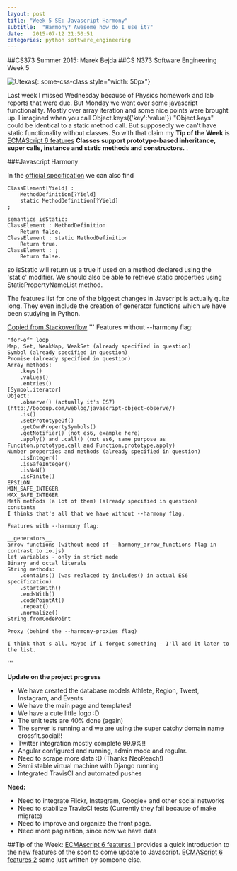 ```yaml
---
layout: post
title: "Week 5 SE: Javascript Harmony"
subtitle:  "Harmony? Awesome how do I use it?"
date:   2015-07-12 21:50:51
categories: python software_engineering
---
```


##CS373 Summer 2015: Marek Bejda
##CS N373 Software Engineering Week 5

 ![Utexas](https://www.utexas.edu/sites/default/files/images/Trademarked_Silhouette2.jpg){:.some-css-class style="width: 50px"} 

Last week I missed Wednesday because of Physics homework and lab reports that were due. But Monday we went over some javascript functionality. Mostly over array iteration and some nice points were brought up. I imagined when you call Object.keys({'key':'value'}) "Object.keys" could be identical to a static method call. But supposedly we can't have static functionality without classes. So with that claim my __Tip of the Week__ is [ECMAScript 6 features][featuresOne] __Classes support prototype-based inheritance, super calls, instance and static methods and constructors.__ . 

###Javascript Harmony 

In the [official specification][specification] we can also find 

	ClassElement[Yield] :
		MethodDefinition[?Yield]
		static MethodDefinition[?Yield]
	;

	semantics isStatic:
	ClassElement : MethodDefinition
		Return false.
	ClassElement : static MethodDefinition
		Return true.
	ClassElement : ;
		Return false.

so isStatic will return us a true if used on a method declared using the 'static' modifier. 
We should also be able to retrieve static properties using StaticPropertyNameList method.

The features list for one of the biggest changes in Javscript is actually quite long. They even include the creation of generator functions which we have been studying in Python. 

[Copied from Stackoverflow][ecmafeatures]
'''
	Features without --harmony flag:

	"for-of" loop
	Map, Set, WeakMap, WeakSet (already specified in question)
	Symbol (already specified in question)
	Promise (already specified in question)
	Array methods:
		.keys()
		.values()
		.entries()
	[Symbol.iterator]
	Object:
		.observe() (actually it's ES7) (http://bocoup.com/weblog/javascript-object-observe/)
		.is()
		.setPrototypeOf()
		.getOwnPropertySymbols()
		.getNotifier() (not es6, example here)
		.apply() and .call() (not es6, same purpose as Funciton.prototype.call and Function.prototype.apply)
	Number properties and methods (already specified in question)
		.isInteger()
		.isSafeInteger()
		.isNaN()
		.isFinite()
	EPSILON
	MIN_SAFE_INTEGER
	MAX_SAFE_INTEGER
	Math methods (a lot of them) (already specified in question)
	constants
	I thinks that's all that we have without --harmony flag.

	Features with --harmony flag:

	__generators__
	arrow functions (without need of --harmony_arrow_functions flag in contrast to io.js)
	let variables - only in strict mode
	Binary and octal literals
	String methods:
		.contains() (was replaced by includes() in actual ES6 specification)
		.startsWith()
		.endsWith()
		.codePointAt()
		.repeat()
		.normalize()
	String.fromCodePoint

	Proxy (behind the --harmony-proxies flag)

	I think that's all. Maybe if I forgot something - I'll add it later to the list.

'''



__Update on the project progress__

+ We have created the database models Athlete, Region, Tweet, Instagram, and Events  
+ We have the main page and templates!   
+ We have a cute little logo :D  
+ The unit tests are 40% done   (again)
+ The server is running and we are using the super catchy domain name crossfit.social!!   
+ Twitter integration mostly complete 99.9%!!  
+ Angular configured and running, admin mode and regular. 
+ Need to scrape more data :D (Thanks NeoReach!)
+ Semi stable virtual machine with Django running
+ Integrated TravisCI and automated pushes

 __Need:__
+ Need to integrate Flickr, Instagram, Google+ and other social networks   
+ Need to stabilize TravisCI tests (Currently they fail because of make migrate)
+ Need to improve and organize the front page.
+ Need more pagination, since now we have data


##Tip of the Week:
[ECMAscript 6 features 1][featuresOne] provides a quick introduction to the new features of the soon to come update to Javascript. 
[ECMAScript 6 features 2][featuresTwo] same just written by someone else. 

[featuresTwo]:https://github.com/lukehoban/es6features#classes
[featuresOne]:https://github.com/lukehoban/es6features/blob/master/README.md
[specification]: http://www.ecma-international.org/ecma-262/6.0/
[ecmafeatures]: http://stackoverflow.com/questions/28388885/ecmascript-6-features-available-in-node-js-0-12
